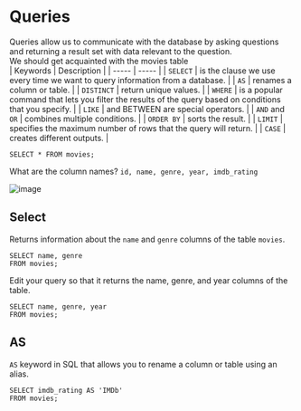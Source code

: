 # **Queries**
Queries allow us to communicate with the database by asking questions and returning a result set with data relevant to the question.<br />
We should get acquainted with the movies table<br />
| Keywords  | Description   |
| ----- | ----- |
| `SELECT` | is the clause we use every time we want to query information from a database. |
| `AS` | renames a column or table. |
| `DISTINCT` | return unique values. |
| `WHERE` | is a popular command that lets you filter the results of the query based on conditions that you specify. |
| `LIKE` | and BETWEEN are special operators. |
| `AND` and `OR` | combines multiple conditions. |
| `ORDER BY` | sorts the result. |
| `LIMIT` | specifies the maximum number of rows that the query will return. |
| `CASE` | creates different outputs. |



    SELECT * FROM movies;

What are the column names?
`id, name, genre, year, imdb_rating`

![image](https://user-images.githubusercontent.com/40252813/180620952-86f8a2ee-1def-4f33-8ae5-bcd2eb6e5adc.png)

## **Select**
Returns information about the `name` and `genre` columns of the table `movies`.<br />

    SELECT name, genre 
    FROM movies;
    
Edit your query so that it returns the name, genre, and year columns of the table.<br />

    SELECT name, genre, year
    FROM movies;
    
 ## AS
 `AS` keyword in SQL that allows you to rename a column or table using an alias.<br />
 
    SELECT imdb_rating AS 'IMDb'
    FROM movies;
    

 
